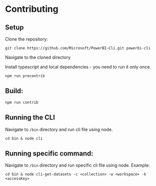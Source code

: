 # Contributing

## Setup

Clone the repository:
```
git clone https://github.com/Microsoft/PowerBI-Cli.git powerbi-cli
```

Navigate to the cloned directory

Install typescript and local dependencies - you need to run it only once.
```
npm run precontrib
```

## Build:
```
npm run contrib
```

## Running the CLI
Navigate to `/bin` directory and run cli file using node.

```
cd bin & node cli
```

## Running specific command:
Navigate to `/bin` directory and run specific cli file using node.
Example:

```
cd bin & node cli-get-datasets -c <collection> -w <workspace> -k <accessKey>
```
